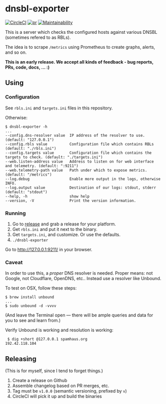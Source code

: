 # dnsbl-exporter

[![CircleCI](https://circleci.com/gh/Luzilla/dnsbl_exporter.svg?style=svg)](https://circleci.com/gh/Luzilla/dnsbl_exporter) [![pr](https://github.com/Luzilla/dnsbl_exporter/actions/workflows/pr.yml/badge.svg)](https://github.com/Luzilla/dnsbl_exporter/actions/workflows/pr.yml) [![Maintainability](https://api.codeclimate.com/v1/badges/31b95e6c679f60e30bea/maintainability)](https://codeclimate.com/github/Luzilla/dnsbl_exporter/maintainability)

This is a server which checks the configured hosts against various DNSBL (sometimes refered to as RBLs).

The idea is to scrape `/metrics` using Prometheus to create graphs, alerts, and so on.

**This is an early release. We accept all kinds of feedback - bug reports, PRs, code, docs, ... :)**

## Using

### Configuration

See `rbls.ini` and `targets.ini` files in this repository.

Otherwise:

```
$ dnsbl-exporter -h
...
--config.dns-resolver value  IP address of the resolver to use. (default: "127.0.0.1")
--config.rbls value          Configuration file which contains RBLs (default: "./rbls.ini")
--config.targets value       Configuration file which contains the targets to check. (default: "./targets.ini")
--web.listen-address value   Address to listen on for web interface and telemetry. (default: ":9211")
--web.telemetry-path value   Path under which to expose metrics. (default: "/metrics")
--log.debug                  Enable more output in the logs, otherwise INFO.
--log.output value           Destination of our logs: stdout, stderr (default: "stdout")
--help, -h                   show help
--version, -V                Print the version information.
```

### Running

 1. Go to [release](https://github.com/Luzilla/dnsbl_exporter/releases) and grab a release for your platform.
 1. Get `rbls.ini` and put it next to the binary.
 1. Get `targets.ini`, and customize. Or use the defaults.
 1. `./dnsbl-exporter`

 Go to http://127.0.0.1:9211/ in your browser.

### Caveat

In order to use this, a _proper_ DNS resolver is needed. Proper means: not Google, not Cloudflare, OpenDNS, etc..
Instead use a resolver like Unbound.

To test on OSX, follow these steps:

```
$ brew install unbound
...
$ sudo unbound -d -vvvv
```
(And leave the Terminal open — there will be ample queries and data for you to see and learn from.)

 Verify Unbound is working and resolution is working:

```
 $ dig +short @127.0.0.1 spamhaus.org
192.42.118.104
```

## Releasing

(This is for myself, since I tend to forget things.)

 1. Create a release on Github
 1. Assemble changelog based on PR merges, etc.
 1. Tag must be `v1.0.0` (semantic versioning, prefixed by `v`)
 1. CircleCI will pick it up and build the binaries
